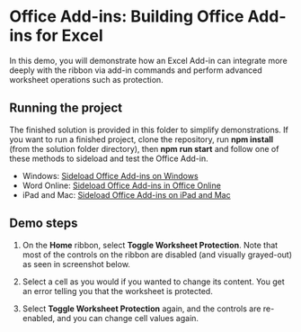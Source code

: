 # Office Add-ins: Building Office Add-ins for Excel

In this demo, you will demonstrate how an Excel Add-in can integrate more deeply with the ribbon via add-in commands and perform advanced worksheet operations such as protection.

## Running the project

The finished solution is provided in this folder to simplify demonstrations. If you want to run a finished project, clone the repository, run **npm install** (from the solution folder directory), then **npm run start** and follow one of these methods to sideload and test the Office Add-in.

* Windows: [Sideload Office Add-ins on Windows](https://docs.microsoft.com/en-us/office/dev/add-ins/testing/create-a-network-shared-folder-catalog-for-task-pane-and-content-add-ins)
* Word Online: [Sideload Office Add-ins in Office Online](https://docs.microsoft.com/en-us/office/dev/add-ins/testing/sideload-office-add-ins-for-testing#sideload-an-office-add-in-on-office-online)
* iPad and Mac: [Sideload Office Add-ins on iPad and Mac](https://docs.microsoft.com/en-us/office/dev/add-ins/testing/sideload-an-office-add-in-on-ipad-and-mac)

## Demo steps

1. On the **Home** ribbon, select **Toggle Worksheet Protection**. Note that most of the controls on the ribbon are disabled (and visually grayed-out) as seen in screenshot below.

1. Select a cell as you would if you wanted to change its content. You get an error telling you that the worksheet is protected.

1. Select **Toggle Worksheet Protection** again, and the controls are re-enabled, and you can change cell values again.